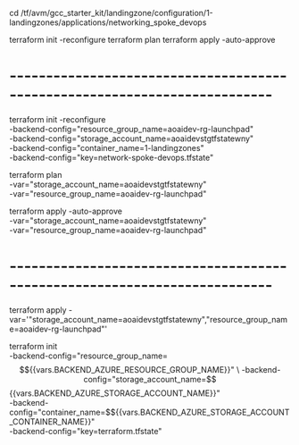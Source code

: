 cd /tf/avm/gcc_starter_kit/landingzone/configuration/1-landingzones/applications/networking_spoke_devops

terraform init -reconfigure
terraform plan
terraform apply -auto-approve 



# --------------------------------------------------------------------------

terraform init  -reconfigure \
-backend-config="resource_group_name=aoaidev-rg-launchpad" \
-backend-config="storage_account_name=aoaidevstgtfstatewny" \
-backend-config="container_name=1-landingzones" \
-backend-config="key=network-spoke-devops.tfstate"

terraform plan \
-var="storage_account_name=aoaidevstgtfstatewny" \
-var="resource_group_name=aoaidev-rg-launchpad"

terraform apply -auto-approve \
-var="storage_account_name=aoaidevstgtfstatewny" \
-var="resource_group_name=aoaidev-rg-launchpad"

# --------------------------------------------------------------------------

terraform apply -var='"storage_account_name=aoaidevstgtfstatewny","resource_group_name=aoaidev-rg-launchpad"'


terraform init \
-backend-config="resource_group_name=$${{vars.BACKEND_AZURE_RESOURCE_GROUP_NAME}}" \
-backend-config="storage_account_name=$${{vars.BACKEND_AZURE_STORAGE_ACCOUNT_NAME}}" \
-backend-config="container_name=$${{vars.BACKEND_AZURE_STORAGE_ACCOUNT_CONTAINER_NAME}}" \
-backend-config="key=terraform.tfstate"
